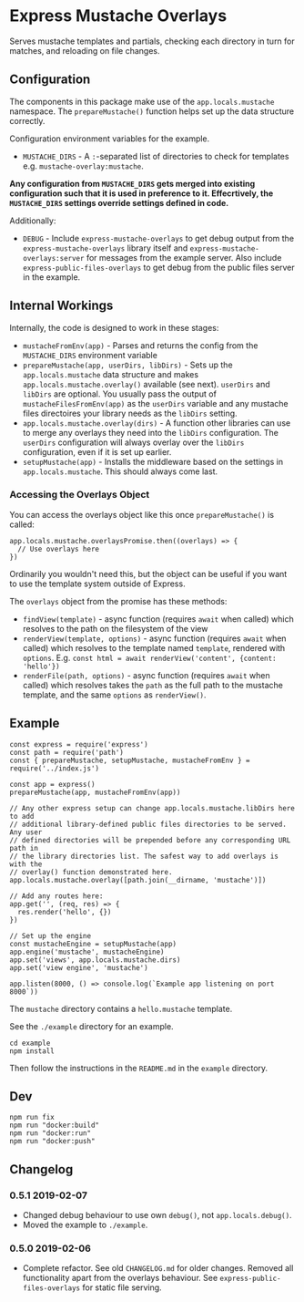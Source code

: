 # Express Mustache Overlays

Serves mustache templates and partials, checking each directory in turn for matches, and reloading on file changes.


## Configuration

The components in this package make use of the `app.locals.mustache` namespace. The `prepareMustache()` function helps set up the data structure correctly.

Configuration environment variables for the example.

* `MUSTACHE_DIRS` - A `:`-separated list of directories to check for templates e.g. `mustache-overlay:mustache`.

**Any configuration from `MUSTACHE_DIRS` gets merged into existing configuration such that it is used in preference to it. Effecrtively, the `MUSTACHE_DIRS` settings override settings defined in code.**

Additionally:

* `DEBUG` - Include `express-mustache-overlays` to get debug output from the `express-mustache-overlays` library itself and `express-mustache-overlays:server` for messages from the example server. Also include `express-public-files-overlays` to get debug from the public files server in the example.


## Internal Workings

Internally, the code is designed to work in these stages:

* `mustacheFromEnv(app)` - Parses and returns the config from the `MUSTACHE_DIRS` environment variable
* `prepareMustache(app, userDirs, libDirs)` - Sets up the `app.locals.mustache` data structure and makes `app.locals.mustache.overlay()` available (see next). `userDirs` and `libDirs` are optional. You usually pass the output of `mustacheFilesFromEnv(app)` as the `userDirs` variable and any mustache files directoires your library needs as the `libDirs` setting.
* `app.locals.mustache.overlay(dirs)` - A function other libraries can use to merge any overlays they need into the `libDirs` configuration. The `userDirs` configuration will always overlay over the `libDirs` configuration, even if it is set up earlier.
* `setupMustache(app)` - Installs the middleware based on the settings in `app.locals.mustache`. This should always come last.

### Accessing the Overlays Object

You can access the overlays object like this once `prepareMustache()` is called:

```
app.locals.mustache.overlaysPromise.then((overlays) => {
  // Use overlays here
})
```

Ordinarily you wouldn't need this, but the object can be useful if you want to use the template system outside of Express.

The `overlays` object from the promise has these methods:

* `findView(template)` - async function (requires `await` when called) which resolves to the path on the filesystem of the view
* `renderView(template, options)` - async function (requires `await` when called) which resolves to the template named `template`, rendered with `options`. E.g. `const html = await renderView('content', {content: 'hello'})`
* `renderFile(path, options)` - async function (requires `await` when called) which resolves takes the `path` as the full path to the mustache template, and the same `options` as `renderView()`.


## Example

```
const express = require('express')
const path = require('path')
const { prepareMustache, setupMustache, mustacheFromEnv } = require('../index.js')

const app = express()
prepareMustache(app, mustacheFromEnv(app))

// Any other express setup can change app.locals.mustache.libDirs here to add
// additional library-defined public files directories to be served.  Any user
// defined directories will be prepended before any corresponding URL path in
// the library directories list. The safest way to add overlays is with the
// overlay() function demonstrated here.
app.locals.mustache.overlay([path.join(__dirname, 'mustache')])

// Add any routes here:
app.get('', (req, res) => {
  res.render('hello', {})
})

// Set up the engine
const mustacheEngine = setupMustache(app)
app.engine('mustache', mustacheEngine)
app.set('views', app.locals.mustache.dirs)
app.set('view engine', 'mustache')

app.listen(8000, () => console.log(`Example app listening on port 8000`))
```

The `mustache` directory contains a `hello.mustache` template.

See the `./example` directory for an example.

```
cd example
npm install
```

Then follow the instructions in the `README.md` in the `example` directory.

## Dev

```
npm run fix
npm run "docker:build"
npm run "docker:run"
npm run "docker:push"
```


## Changelog

### 0.5.1 2019-02-07

* Changed debug behaviour to use own `debug()`, not `app.locals.debug()`.
* Moved the example to `./example`.

### 0.5.0 2019-02-06

* Complete refactor. See old `CHANGELOG.md` for older changes. Removed all functionality apart from the overlays behaviour. See `express-public-files-overlays` for static file serving.
